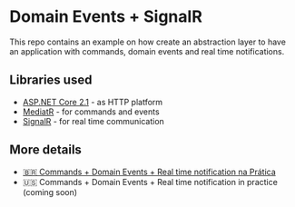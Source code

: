 # Domain Events + SignalR
This repo contains an example on how create an abstraction layer to have an application with commands, domain events and real time notifications.

## Libraries used

* [ASP.NET Core 2.1](https://www.microsoft.com/net/download) - as HTTP platform
* [MediatR](https://github.com/jbogard/MediatR) - for commands and events
* [SignalR](https://docs.microsoft.com/en-us/aspnet/core/signalr/introduction?view=aspnetcore-2.1) - for real time communication

## More details
* [🇧🇷 Commands + Domain Events + Real time notification na Prática](https://medium.com/@arleypadua/commands-domain-events-real-time-notification-na-pr%C3%A1tica-a925ecadd0fc)
* 🇺🇸 Commands + Domain Events + Real time notification in practice (coming soon)